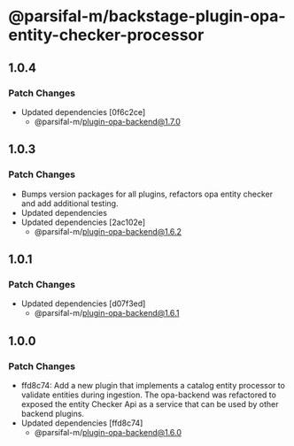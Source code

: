 # @parsifal-m/backstage-plugin-opa-entity-checker-processor

## 1.0.4

### Patch Changes

- Updated dependencies [0f6c2ce]
  - @parsifal-m/plugin-opa-backend@1.7.0

## 1.0.3

### Patch Changes

- Bumps version packages for all plugins, refactors opa entity checker and add additional testing.
- Updated dependencies
- Updated dependencies [2ac102e]
  - @parsifal-m/plugin-opa-backend@1.6.2

## 1.0.1

### Patch Changes

- Updated dependencies [d07f3ed]
  - @parsifal-m/plugin-opa-backend@1.6.1

## 1.0.0

### Patch Changes

- ffd8c74: Add a new plugin that implements a catalog entity processor to validate entities during ingestion. The opa-backend was refactored to exposed the entity Checker Api as a service that can be used by other backend plugins.
- Updated dependencies [ffd8c74]
  - @parsifal-m/plugin-opa-backend@1.6.0

